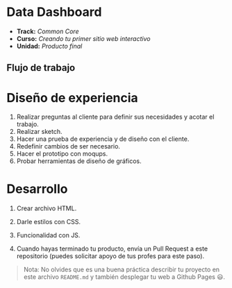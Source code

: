 # Data Dashboard

* **Track:** _Common Core_
* **Curso:** _Creando tu primer sitio web interactivo_
* **Unidad:** _Producto final_

## Flujo de trabajo

# Diseño de experiencia

1. Realizar preguntas al cliente para definir sus necesidades y acotar el trabajo. 
2. Realizar sketch.
3. Hacer una prueba de experiencia y de diseño con el cliente.
4. Redefinir cambios de ser necesario.
5. Hacer el prototipo con moqups.
6. Probar herramientas de diseño de gráficos.


# Desarrollo

1. Crear archivo HTML.
2. Darle estilos con CSS.
3. Funcionalidad con JS.



3. Cuando hayas terminado tu producto, envía un Pull Request a este repositorio
   (puedes solicitar apoyo de tus profes para este paso).

> Nota: No olvides que es una buena práctica describir tu proyecto en este
> archivo `README.md` y también desplegar tu web a Github Pages :smiley:.
